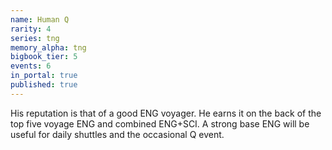 ```yaml
---
name: Human Q
rarity: 4
series: tng
memory_alpha: tng
bigbook_tier: 5
events: 6
in_portal: true
published: true
---
```


His reputation is that of a good ENG voyager. He earns it on the back of the top five voyage ENG and combined ENG+SCI. A strong base ENG will be useful for daily shuttles and the occasional Q event.
